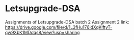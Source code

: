 # Letsupgrade-DSA
Assignments of Letsupgrade-DSA batch 2
Assignment 2 link: https://drive.google.com/file/d/1L3fHu176idXqKlftyT-qw9XbK1MDdqs8/view?usp=sharing

